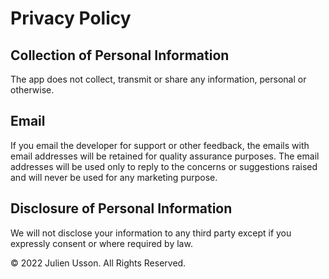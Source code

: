 # Privacy Policy

## Collection of Personal Information

The app does not collect, transmit or share any information, personal or otherwise.

## Email

If you email the developer for support or other feedback, the emails with email addresses will be retained for quality
assurance purposes. The email addresses will be used only to reply to the concerns or suggestions raised and will never
be used for any marketing purpose.

## Disclosure of Personal Information

We will not disclose your information to any third party except if you expressly consent or where required by law.

© 2022 Julien Usson. All Rights Reserved.